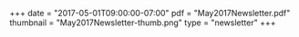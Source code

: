 +++
date = "2017-05-01T09:00:00-07:00"
pdf = "May2017Newsletter.pdf"
thumbnail = "May2017Newsletter-thumb.png"
type = "newsletter"
+++

